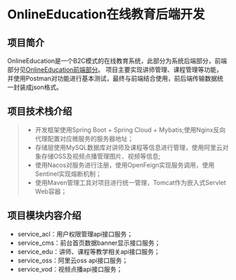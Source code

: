 OnlineEducation在线教育后端开发
============================

## 项目简介
OnlineEducation是一个B2C模式的在线教育系统，此部分为系统后端部分，前端部分见[OnlineEducation前端部分](https://github.com/flyerwge/OnlineEducation)。
项目主要实现讲师管理、课程管理等功能，并使用Postman对功能进行基本测试，最终与前端结合使用，前后端传输数据统一封装成json格式。

## 项目技术栈介绍
>* 开发框架使用Spring Boot + Spring Cloud + Mybatis;使用Nginx反向代理配置对应微服务的服务器地址；
>* 存储层使用MySQL数据库对讲师及课程等信息进行管理，使用阿里云对象存储OSS及视频点播管理图片、视频等信息;
>* 使用Nacos对服务进行注册，使用OpenFeign实现服务调用，使用Sentinel实现熔断机制；
>* 使用Maven管理工具对项目进行统一管理，Tomcat作为嵌入式Servlet Web容器；


## 项目模块内容介绍
- service_acl：用户权限管理api接口服务；
- service_cms：前台首页数据banner显示接口服务；
- service_edu：讲师、课程等教学相关api接口服务；
- service_oss：阿里云oss api接口服务；
- service_vod：视频点播api接口服务；
